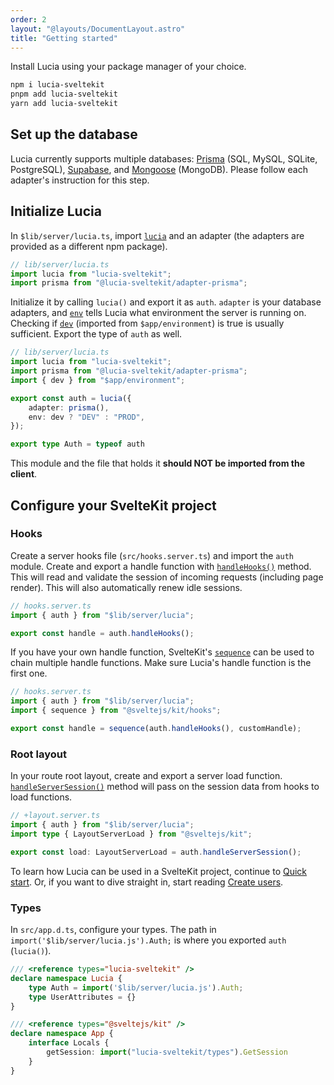```yaml
---
order: 2
layout: "@layouts/DocumentLayout.astro"
title: "Getting started"
---
```


Install Lucia using your package manager of your choice.

```bash
npm i lucia-sveltekit
pnpm add lucia-sveltekit
yarn add lucia-sveltekit
```

## Set up the database

Lucia currently supports multiple databases: [Prisma](/learn/adapters/prisma) (SQL, MySQL, SQLite, PostgreSQL), [Supabase](/learn/adapters/supabase), and [Mongoose](/learn/adapters/mongoose) (MongoDB). Please follow each adapter's instruction for this step.

## Initialize Lucia

In `$lib/server/lucia.ts`, import [`lucia`](/reference/api/server-api#lucia) and an adapter (the adapters are provided as a different npm package).

```ts
// lib/server/lucia.ts
import lucia from "lucia-sveltekit";
import prisma from "@lucia-sveltekit/adapter-prisma";
```

Initialize it by calling `lucia()` and export it as `auth`. `adapter` is your database adapters, and [`env`](/reference/configure/lucia-configurations#env) tells Lucia what environment the server is running on. Checking if [`dev`](https://kit.svelte.dev/docs/modules#$app-environment-dev) (imported from `$app/environment`) is true is usually sufficient. Export the type of `auth` as well.

```ts
// lib/server/lucia.ts
import lucia from "lucia-sveltekit";
import prisma from "@lucia-sveltekit/adapter-prisma";
import { dev } from "$app/environment";

export const auth = lucia({
    adapter: prisma(),
    env: dev ? "DEV" : "PROD",
});

export type Auth = typeof auth
```

This module and the file that holds it **should NOT be imported from the client**.

## Configure your SvelteKit project

### Hooks

Create a server hooks file (`src/hooks.server.ts`) and import the `auth` module. Create and export a handle function with [`handleHooks()`](/reference/api/server-api#handlehooks) method. This will read and validate the session of incoming requests (including page render). This will also automatically renew idle sessions.

```ts
// hooks.server.ts
import { auth } from "$lib/server/lucia";

export const handle = auth.handleHooks();
```

If you have your own handle function, SvelteKit's [`sequence`](https://kit.svelte.dev/docs/modules#sveltejs-kit-hooks-sequence) can be used to chain multiple handle functions. Make sure Lucia's handle function is the first one.

```ts
// hooks.server.ts
import { auth } from "$lib/server/lucia";
import { sequence } from "@sveltejs/kit/hooks";

export const handle = sequence(auth.handleHooks(), customHandle);
```

### Root layout

In your route root layout, create and export a server load function. [`handleServerSession()`](/reference/api/server-api#handleserversession) method will pass on the session data from hooks to load functions.

```ts
// +layout.server.ts
import { auth } from "$lib/server/lucia";
import type { LayoutServerLoad } from "@sveltejs/kit";

export const load: LayoutServerLoad = auth.handleServerSession();
```

To learn how Lucia can be used in a SvelteKit project, continue to [Quick start](/learn/start-here/quick-start). Or, if you want to dive straight in, start reading [Create users](/learn/basics/create-users).

### Types

In `src/app.d.ts`, configure your types. The path in `import('$lib/server/lucia.js').Auth;` is where you exported `auth` (`lucia()`).

```ts
/// <reference types="lucia-sveltekit" />
declare namespace Lucia {
	type Auth = import('$lib/server/lucia.js').Auth;
	type UserAttributes = {}
}

/// <reference types="@sveltejs/kit" />
declare namespace App {
	interface Locals {
		getSession: import("lucia-sveltekit/types").GetSession
	}
}
```
